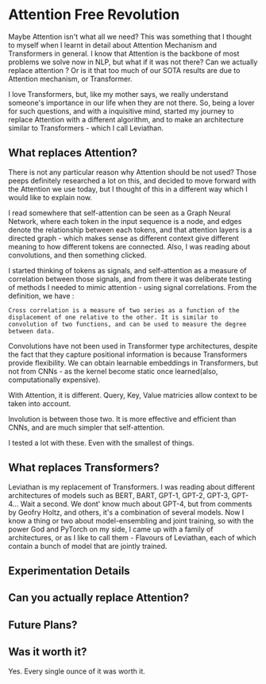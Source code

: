 # Attention Free Revolution
Maybe Attention isn't what all we need? This was something that I thought to myself when I learnt in detail about Attention Mechanism and Transformers in general. I know that Attention is the backbone of most problems we solve now in NLP, but what if it was not there? Can we actually replace attention ? Or is it that too much of our SOTA results are due to Attention mechanism, or Transformer.

I love Transformers, but, like my mother says, we really understand someone's importance in our life when they are not there. So, being a lover for such questions, and with a inquisitive mind, started my journey to replace Attention with a different algorithm, and to make an architecture similar to Transformers - which I call Leviathan. 

## What replaces Attention? 
There is not any particular reason why Attention should be not used? Those peeps definitely researched a lot on this, and decided to move forward with the Attention we use today, but I thought of this in a different way which I would like to explain now. 

I read somewhere that self-attention can be seen as a Graph Neural Network, where each token in the input sequence is a node, and edges denote the relationship between each tokens, and that attention layers is a directed graph - which makes sense as different context give different meaning to how different tokens are connected. Also, I was reading about convolutions, and then something clicked.  

I started thinking of tokens as signals, and self-attention as a measure of correlation between those signals, and from there it was deliberate testing of methods I needed to mimic attention - using signal correlations. From the definition, we have : 

``` Cross correlation is a measure of two series as a function of the displacement of one relative to the other. It is similar to convolution of two functions, and can be used to measure the degree between data. ```

Convolutions have not been used in Transformer type architectures, despite the fact that they capture positional information is because Transformers provide flexibility. We can obtain learnable embeddings in Transformers, but not from CNNs - as the kernel become static once learned(also, computationally expensive). 

With Attention, it is different. Query, Key, Value matricies allow context to be taken into account.

Involution is between those two. It is more effective and efficient than CNNs, and are much simpler that self-attention.

I tested a lot with these. Even with the smallest of things.

## What replaces Transformers?
Leviathan is my replacement of Transformers. I was reading about different architectures of models such as BERT, BART, GPT-1, GPT-2, GPT-3, GPT-4... Wait a second. We dont' know much about GPT-4, but from comments by Geofry Holtz, and others, it's a combination of several models. Now I know a thing or two about model-ensembling and joint training, so with the power God and PyTorch on my side, I came up with a family of architectures, or as I like to call them - Flavours of Leviathan, each of which contain a bunch of model that are jointly trained.


## Experimentation Details


## Can you actually replace Attention?


## Future Plans?


## Was it worth it?
Yes. Every single ounce of it was worth it.
